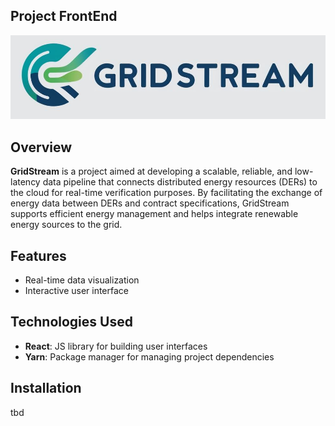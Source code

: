 ## Project FrontEnd

![Dashboard Screenshot](src/assets/large_logo.png)

## Overview

**GridStream** is a project aimed at developing a scalable, reliable, and low-latency data pipeline that connects distributed energy resources (DERs) to the cloud for real-time verification purposes. By facilitating the exchange of energy data between DERs and contract specifications, GridStream supports efficient energy management and helps integrate renewable energy sources to the grid.

## Features

- Real-time data visualization
- Interactive user interface

## Technologies Used

- **React**: JS library for building user interfaces
- **Yarn**: Package manager for managing project dependencies

## Installation
tbd